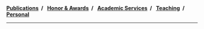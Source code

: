 <div class="navi">
    <span><strong><a href="#publications">Publications</a>&nbsp;&nbsp;/&nbsp;&nbsp;</strong></span>
    <span><strong><a href="#honors">Honor & Awards</a>&nbsp;&nbsp;/&nbsp;&nbsp;</strong></span>
    <span><strong><a href="#academic_activity">Academic Services</a>&nbsp;&nbsp;/&nbsp;&nbsp;</strong></span>
    <span><strong><a href="#teaching">Teaching</a>&nbsp;&nbsp;/&nbsp;&nbsp;</strong></span>
    <span><strong><a href="#personal">Personal</a></strong></span>
    <hr class="navLine" />
</div>